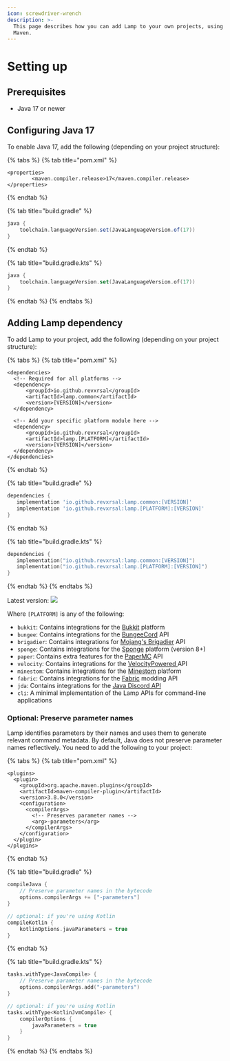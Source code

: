 ```yaml
---
icon: screwdriver-wrench
description: >-
  This page describes how you can add Lamp to your own projects, using Gradle or
  Maven.
---
```


# Setting up

## Prerequisites

* Java 17 or newer

## Configuring Java 17

To enable Java 17, add the following (depending on your project structure):

{% tabs %}
{% tab title="pom.xml" %}
```markup
<properties>
        <maven.compiler.release>17</maven.compiler.release>
</properties>
```
{% endtab %}

{% tab title="build.gradle" %}
```groovy
java {
    toolchain.languageVersion.set(JavaLanguageVersion.of(17))
}
```
{% endtab %}

{% tab title="build.gradle.kts" %}
```kotlin
java {
    toolchain.languageVersion.set(JavaLanguageVersion.of(17))
}
```
{% endtab %}
{% endtabs %}

## Adding Lamp dependency&#x20;

To add Lamp to your project, add the following (depending on your project structure):

{% tabs %}
{% tab title="pom.xml" %}
```markup
<dependencies>
  <!-- Required for all platforms -->
  <dependency>
      <groupId>io.github.revxrsal</groupId>
      <artifactId>lamp.common</artifactId> 
      <version>[VERSION]</version>
  </dependency>

  <!-- Add your specific platform module here -->
  <dependency>
      <groupId>io.github.revxrsal</groupId>
      <artifactId>lamp.[PLATFORM]</artifactId>
      <version>[VERSION]</version>
  </dependency>  
</dependencies>
```
{% endtab %}

{% tab title="build.gradle" %}
```groovy
dependencies {
   implementation 'io.github.revxrsal:lamp.common:[VERSION]'
   implementation 'io.github.revxrsal:lamp.[PLATFORM]:[VERSION]'
}
```
{% endtab %}

{% tab title="build.gradle.kts" %}
```kotlin
dependencies {
   implementation("io.github.revxrsal:lamp.common:[VERSION]")
   implementation("io.github.revxrsal:lamp.[PLATFORM]:[VERSION]")
}
```
{% endtab %}
{% endtabs %}

Latest version: ![](https://img.shields.io/maven-metadata/v/https/repo1.maven.org/maven2/io/github/revxrsal/lamp.common/maven-metadata.xml.svg?label=maven%20central\&colorB=brightgreen)

Where `[PLATFORM]` is any of the following:

* `bukkit`: Contains integrations for the [Bukkit](https://www.spigotmc.org/) platform
* `bungee`: Contains integrations for the [BungeeCord](https://www.spigotmc.org/wiki/bungeecord/) API
* `brigadier`: Contains integrations for [Mojang's Brigadier](https://github.com/Mojang/brigadier) API
* `sponge`: Contains integrations for the [Sponge](https://spongepowered.org/) platform (version 8+)
* `paper`: Contains extra features for the [PaperMC](https://papermc.io/) API
* `velocity`: Contains integrations for the [VelocityPowered ](https://papermc.io/software/velocity)API
* `minestom`: Contains integrations for the [Minestom](https://minestom.net/) platform
* `fabric`: Contains integrations for the [Fabric](https://fabricmc.net/) modding API
* `jda`: Contains integrations for the [Java Discord API](https://github.com/discord-jda/JDA)
* `cli`: A minimal implementation of the Lamp APIs for command-line applications

### Optional: Preserve parameter names

Lamp identifies parameters by their names and uses them to generate relevant command metadata. By default, Java does not preserve parameter names reflectively. You need to add the following to your project:&#x20;

{% tabs %}
{% tab title="pom.xml" %}
```markup
<plugins>
  <plugin>
    <groupId>org.apache.maven.plugins</groupId>
    <artifactId>maven-compiler-plugin</artifactId>
    <version>3.8.0</version>
    <configuration>
      <compilerArgs>
        <!-- Preserves parameter names -->
        <arg>-parameters</arg>
      </compilerArgs>
    </configuration>
  </plugin>
</plugins>
```
{% endtab %}

{% tab title="build.gradle" %}
```groovy
compileJava { 
    // Preserve parameter names in the bytecode
    options.compilerArgs += ["-parameters"]
}

// optional: if you're using Kotlin
compileKotlin {
    kotlinOptions.javaParameters = true
}
```
{% endtab %}

{% tab title="build.gradle.kts" %}
```kotlin
tasks.withType<JavaCompile> {
    // Preserve parameter names in the bytecode
    options.compilerArgs.add("-parameters")
}

// optional: if you're using Kotlin
tasks.withType<KotlinJvmCompile> {
    compilerOptions {
        javaParameters = true
    }
}
```
{% endtab %}
{% endtabs %}
